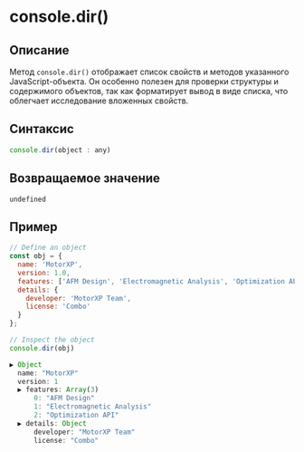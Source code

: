 # console.dir()

## Описание
Метод `console.dir()` отображает список свойств и методов указанного JavaScript-объекта. Он особенно полезен для проверки структуры и содержимого объектов, так как форматирует вывод в виде списка, что облегчает исследование вложенных свойств.

## Синтаксис
``` javascript
console.dir(object : any)
``` 

## Возвращаемое значение
`undefined`

## Пример
``` javascript linenums="1"
// Define an object
const obj = {
  name: 'MotorXP',
  version: 1.0,
  features: ['AFM Design', 'Electromagnetic Analysis', 'Optimization API'],
  details: {
    developer: 'MotorXP Team',
    license: 'Combo'
  }
};

// Inspect the object
console.dir(obj)
``` 
``` javascript title="Output"
▶ Object
  name: "MotorXP"
  version: 1
  ▶ features: Array(3)
      0: "AFM Design"
      1: "Electromagnetic Analysis"
      2: "Optimization API"
  ▶ details: Object
      developer: "MotorXP Team"
      license: "Combo"
``` 